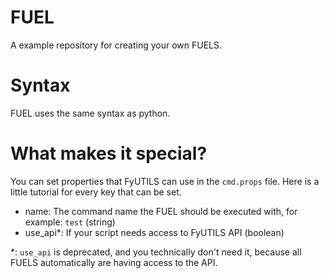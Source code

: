 # FUEL
A example repository for creating your own FUELS.

# Syntax
FUEL uses the same syntax as python.

# What makes it special?
You can set properties that FyUTILS can use in the `cmd.props` file. Here is a little tutorial for every key that can be set.
- name: The command name the FUEL should be executed with, for example: `test` (string)
- use_api*: If your script needs access to FyUTILS API (boolean)

*: `use_api` is deprecated, and you technically don't need it, because all FUELS automatically are having access to the API.
